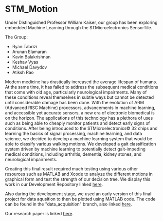 # STM_Motion

Under Distinguished Professor William Kaiser, our group has been exploring embedded Machine Learning through the STMicroelectronics SensorTile.

The Group:

- Ryan Tabrizi
- Arunan Elamaran
- Kavin Balakrishnan
- Keshav Vyas
- Michael Davydov
- Atiksh Rao



Modern medicine has drastically increased the average lifespan of humans. At the same time, it has failed to address the subsequent medical conditions that come with old age, particularly neurological impairments. Many of these conditions reveal themselves in subtle ways but cannot be detected until considerable damage has been done. With the evolution of ARM (Advanced RISC Machine) processors, advancements in machine learning, and accessible yet accurate sensors, a new era of electronic biomedical is on the horizon. The applications of this technology has a plethora of uses such as being able to cheaply monitor patients and detect early signs of conditions. After being introduced to the STMicroelectronics© 32 chips and learning the basics of signal processing, machine learning, and data science, we decided to develop a machine learning system that would be able to classify various walking motions. 
We developed a gait classification system driven by machine learning to potentially detect gait-impeding medical conditions, including arthritis, dementia, kidney stones, and neurological impairments.

Creating this final result required much testing using various other resources such as MATLAB and Xcode to analyze the different motions in graphical form and test the strength of our decision tree. We display this work in our Development Repository linked [here](https://github.com/rtabrizi/STMotionExploration).

Also during the development stage, we used an early version of this final project for data aqusition to then be plotted using MATLAB code. The code can be found in the "data_acquisition" branch, also linked [here](https://github.com/codeboss123/STM_Motion/tree/data_acquisition).

Our research paper is linked [here](https://docs.google.com/document/d/1rxYGlyEkDnYLEWZdulQaJeqwKm3KmoQd8krIPucXlYc/edit?usp=sharing).
